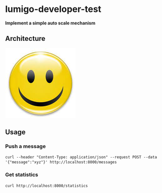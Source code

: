 # lumigo-developer-test
**Implement a simple auto scale mechanism**
## Architecture
![Architecture](assets/images/smily.jpeg)

## Usage
### Push a message
```
curl --header "Content-Type: application/json" --request POST --data '{"message":"xyz"}' http://localhost:8000/messages
```
### Get statistics
```
curl http://localhost:8000/statistics
```